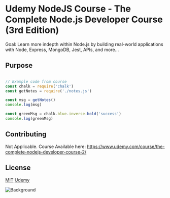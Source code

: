  # Udemy NodeJS Course - The Complete Node.js Developer Course (3rd Edition)

Goal: Learn more indepth within Node.js by building real-world applications with Node, Express, MongoDB, Jest, APIs, and more...

## Purpose

```javascript

// Example code from course
const chalk = require('chalk')
const getNotes = require('./notes.js')

const msg = getNotes()
console.log(msg)

const greenMsg = chalk.blue.inverse.bold('success')
console.log(greenMsg)

```

## Contributing
Not Applicable.
Course Available here: https://www.udemy.com/course/the-complete-nodejs-developer-course-2/

## License
[MIT](https://choosealicense.com/licenses/mit/)
[Udemy](https://www.udemy.com/)


![Background](https://66.media.tumblr.com/8b0350f7124235dbb7f62c642711aeb4/tumblr_oru0mmO96p1slhhf0o1_1280.jpg)